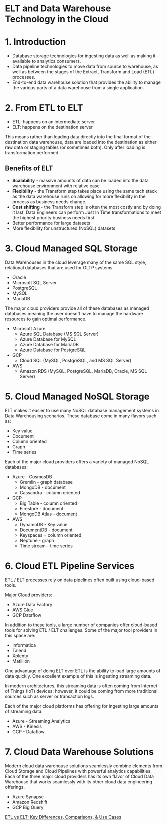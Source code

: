 # ELT and Data Warehouse Technology in the Cloud

# 1. Introduction

- Database storage technologies for ingesting data as well as making it available to analytics consumers.
- Data pipeline technologies to move data from source to warehouse, as well as between the stages of the Extract, Transform and Load (ETL) processes.
- End-to-end data warehouse solution that provides the ability to manage the various parts of a data warehouse from a single application.

# 2. From ETL to ELT

- ETL: happens on an intermediate server
- ELT: happens on the destination server

This means rather than loading data directly into the final format of the destination data warehouse, data are loaded into the destination as either raw data or staging tables (or sometimes both). Only after loading is transformation performed.

## Benefits of ELT

- **Scalability** - massive amounts of data can be loaded into the data warehouse environment with relative ease
- **Flexibility** - the Transform step takes place using the same tech stack as the data warehouse runs on allowing for more flexibility in the process as business needs change.
- **Cost shifting** - the Transform step is often the most costly and by doing it last, Data Engineers can perform Just In Time transformations to meet the highest priority business needs first
- Better performance for large datasets
- More flexibility for unstructured (NoSQL) datasets

# 3. Cloud Managed SQL Storage

Data Warehouses in the cloud leverage many of the same SQL style, relational databases that are used for OLTP systems.

- Oracle
- Microsoft SQL Server
- PostgreSQL
- MySQL
- MariaDB

The major cloud providers provide all of these databases as managed databases meaning the user doesn't have to manage the hardware resources to gain optimal performance.

- Microsoft Azure
    - Azure SQL Database (MS SQL Server)
    - Azure Database for MySQL
    - Azure Database for MariaDB
    - Azure Database for PostgreSQL
- GCP
    - Cloud SQL (MySQL, PostgreSQL, and MS SQL Server)
- AWS
    - Amazon RDS (MySQL, PostgreSQL, MariaDB, Oracle, MS SQL Server)

# 5. Cloud Managed NoSQL Storage

ELT makes it easier to use many NoSQL database management systems in Data Warehousing scenarios. These database come in many flavors such as:

- Key value
- Document
- Column oriented
- Graph
- Time series

Each of the major cloud providers offers a variety of managed NoSQL databases:

- Azure - CosmosDB
    - Gremlin - graph database
    - MongoDB - document
    - Cassandra - column oriented
- GCP
    - Big Table - column oriented
    - Firestore - document
    - MongoDB Atlas - document
- AWS
    - DynamoDB - Key value
    - DocumentDB - document
    - Keyspaces = column oriented
    - Neptune - graph
    - Time stream - time series

# 6. Cloud ETL Pipeline Services

ETL / ELT processes rely on data pipelines often built using cloud-based tools.

Major Cloud providers:

- Azure Data Factory
- AWS Glue
- GCP Dataflow

In addition to these tools, a large number of companies offer cloud-based tools for solving ETL / ELT challenges. Some of the major tool providers in this space are:

- Informatica
- Talend
- Xplenty
- Matillion

One advantage of doing ELT over ETL is the ability to load large amounts of data quickly. One excellent example of this is ingesting streaming data. 

In modern architectures, this streaming data is often coming from Internet of Things (IoT) devices; however, it could be coming from more traditional sources such as server or transaction logs.

Each of the major cloud platforms has offering for ingesting large amounts of streaming data:

- Azure - Streaming Analytics
- AWS - Kinesis
- GCP - Dataflow

# 7. Cloud Data Warehouse Solutions

Modern cloud data warehouse solutions seamlessly combine elements from Cloud Storage and Cloud Pipelines with powerful analytics capabilities. Each of the three major cloud providers has its own flavor of Cloud Data Warehouse that works seamlessly with its other cloud data engineering offerings.

- Azure Synapse
- Amazon Redshift
- GCP Big Query

[ETL vs ELT: Key Differences, Comparisons, & Use Cases](https://rivery.io/blog/etl-vs-elt/)